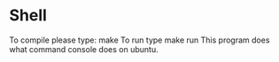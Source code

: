# Shell

To compile please type:
make 
To run type
make run 
This program does what command console does on ubuntu. 
